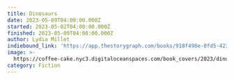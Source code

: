 ```yaml
---
title: Dinosaurs
date: 2023-05-09T04:00:00.000Z
started: 2023-05-02T04:00:00.000Z
finished: 2023-05-09T04:00:00.000Z
author: Lydia Millet
indiebound_link: 'https://app.thestorygraph.com/books/918f498e-0fd5-4231-8942-9e200fec5d60'
image: >-
  https://coffee-cake.nyc3.digitaloceanspaces.com/book_covers/2023/dinosaurs.jpeg
category: Fiction
---
```


